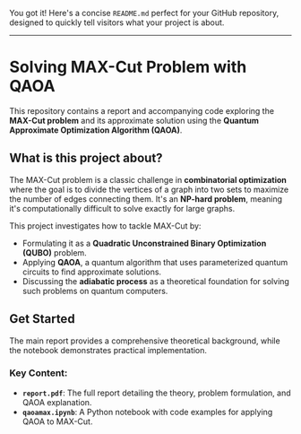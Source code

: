 You got it! Here's a concise `README.md` perfect for your GitHub repository, designed to quickly tell visitors what your project is about.

---

# Solving MAX-Cut Problem with QAOA

This repository contains a report and accompanying code exploring the **MAX-Cut problem** and its approximate solution using the **Quantum Approximate Optimization Algorithm (QAOA)**.

## What is this project about?

The MAX-Cut problem is a classic challenge in **combinatorial optimization** where the goal is to divide the vertices of a graph into two sets to maximize the number of edges connecting them. It's an **NP-hard problem**, meaning it's computationally difficult to solve exactly for large graphs.

This project investigates how to tackle MAX-Cut by:

* Formulating it as a **Quadratic Unconstrained Binary Optimization (QUBO)** problem.
* Applying **QAOA**, a quantum algorithm that uses parameterized quantum circuits to find approximate solutions.
* Discussing the **adiabatic process** as a theoretical foundation for solving such problems on quantum computers.

## Get Started

The main report provides a comprehensive theoretical background, while the notebook demonstrates practical implementation.

### Key Content:

* **`report.pdf`**: The full report detailing the theory, problem formulation, and QAOA explanation.
* **`qaoamax.ipynb`**: A Python notebook with code examples for applying QAOA to MAX-Cut.

